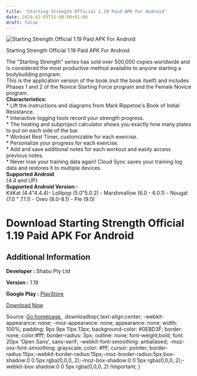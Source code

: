 ```yaml
---
title: 'Starting Strength Official 1.19 Paid APK For Android'
date: 2020-01-03T15:00:00+01:00
draft: false
---
```


![Starting Strength Official 1.19 Paid APK For Android](https://i0.wp.com/apkhome.net/wp-content/uploads/2020/01/Starting-Strength-Official-1.19-Paid.png "Starting Strength Official 1.19 Paid APK For Android")

  

Starting Strength Official 1.19 Paid APK For Android

The "Starting Strength" series has sold over 500,000 copies worldwide and is considered the most productive method available to anyone starting a bodybuilding program.  
This is the application version of the book (not the book itself) and includes Phases 1 and 2 of the Novice Starting Force program and the Female Novice program.  
**Characteristics:**  
\* Lift the instructions and diagrams from Mark Rippetoe's Book of Initial Resistance.  
\* Interactive logging tools record your strength progress.  
\* The heating and subproject calculator shows you exactly how many plates to put on each side of the bar.  
\* Workset Rest Timer, customizable for each exercise.  
\* Personalize your progress for each exercise.  
\* Add and save additional notes for each workout and easily access previous notes.  
\* Never lose your training data again! Cloud Sync saves your training log data and restores it to multiple devices.  
**Supported Android**  
{4.4 and UP}  
**Supported Android Version**:-  
KitKat (4.4"4.4.4)- Lollipop (5.0"5.0.2) - Marshmallow (6.0 - 6.0.1) - Nougat (7.0 " 7.1.1) - Oreo (8.0-8.1) - Pie (9.0)

Download Starting Strength Official 1.19 Paid APK For Android
=============================================================

Additional Information
----------------------

**Developer :** Shabu Pty Ltd

**Version :** 1.19

**Google Play :** [PlayStore](https://play.google.com/store/apps/details?id=com.shabu.startingstrength)

  

[Download Now](https://store4app.co/post/starting-strength-official-1-19-paid-apk-for-android_1578059245)

  
Source: [Go homepage.](https://store4app.co/post/starting-strength-official-1-19-paid-apk-for-android_1578059245) .downloadtop{ text-align:center; -webkit-appearance: none; -moz-appearance: none; appearance: none; width: 100%; padding: 9px 9px 11px 13px; background-color: #0EBD3F; border: none; color:#fff; border-radius: 3px; outline: none; font-weight;bold; font: 20px 'Open Sans', sans-serif; -webkit-font-smoothing: antialiased; -moz-osx-font-smoothing: grayscale; color: #fff; cursor: pointer; border-radius:15px;-webkit-border-radius:15px;-moz-border-radius:5px;box-shadow:0 0 5px rgba(0,0,0,.2);-moz-box-shadow:0 0 5px rgba(0,0,0,.2);-webkit-box-shadow:0 0 5px rgba(0,0,0,.2) !important; }